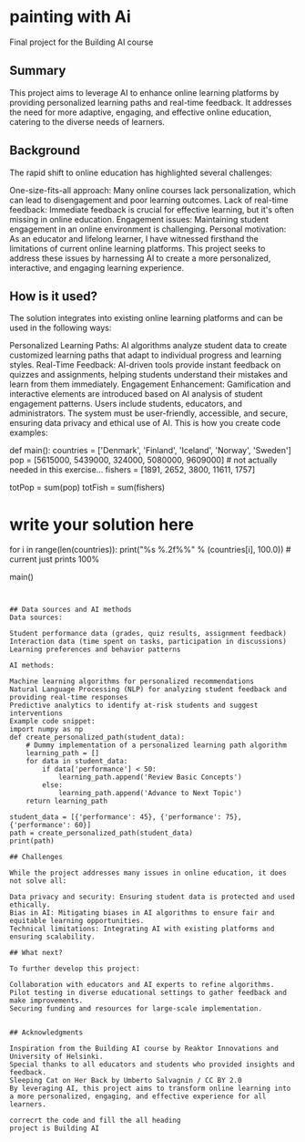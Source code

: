 <!-- This is the markdown template for the final project of the Building AI course, 
created by Reaktor Innovations and University of Helsinki. 
Copy the template, paste it to your GitHub README and edit! -->

# painting with Ai

Final project for the Building AI course

## Summary

This project aims to leverage AI to enhance online learning platforms by providing personalized learning paths and real-time feedback. It addresses the need for more adaptive, engaging, and effective online education, catering to the diverse needs of learners.


## Background

The rapid shift to online education has highlighted several challenges:

One-size-fits-all approach: Many online courses lack personalization, which can lead to disengagement and poor learning outcomes.
Lack of real-time feedback: Immediate feedback is crucial for effective learning, but it's often missing in online education.
Engagement issues: Maintaining student engagement in an online environment is challenging.
Personal motivation: As an educator and lifelong learner, I have witnessed firsthand the limitations of current online learning platforms. This project seeks to address these issues by harnessing AI to create a more personalized, interactive, and engaging learning experience.


## How is it used?

The solution integrates into existing online learning platforms and can be used in the following ways:

Personalized Learning Paths: AI algorithms analyze student data to create customized learning paths that adapt to individual progress and learning styles.
Real-Time Feedback: AI-driven tools provide instant feedback on quizzes and assignments, helping students understand their mistakes and learn from them immediately.
Engagement Enhancement: Gamification and interactive elements are introduced based on AI analysis of student engagement patterns.
Users include students, educators, and administrators. The system must be user-friendly, accessible, and secure, ensuring data privacy and ethical use of AI.
This is how you create code examples:

def main():
   countries = ['Denmark', 'Finland', 'Iceland', 'Norway', 'Sweden']
   pop = [5615000, 5439000, 324000, 5080000, 9609000]   # not actually needed in this exercise...
   fishers = [1891, 2652, 3800, 11611, 1757]

   totPop = sum(pop)
   totFish = sum(fishers)

   # write your solution here

   for i in range(len(countries)):
      print("%s %.2f%%" % (countries[i], 100.0))    # current just prints 100%

main()
```


## Data sources and AI methods
Data sources:

Student performance data (grades, quiz results, assignment feedback)
Interaction data (time spent on tasks, participation in discussions)
Learning preferences and behavior patterns

AI methods:

Machine learning algorithms for personalized recommendations
Natural Language Processing (NLP) for analyzing student feedback and providing real-time responses
Predictive analytics to identify at-risk students and suggest interventions
Example code snippet:
import numpy as np
def create_personalized_path(student_data):
    # Dummy implementation of a personalized learning path algorithm
    learning_path = []
    for data in student_data:
        if data['performance'] < 50:
            learning_path.append('Review Basic Concepts')
        else:
            learning_path.append('Advance to Next Topic')
    return learning_path

student_data = [{'performance': 45}, {'performance': 75}, {'performance': 60}]
path = create_personalized_path(student_data)
print(path)

## Challenges

While the project addresses many issues in online education, it does not solve all:

Data privacy and security: Ensuring student data is protected and used ethically.
Bias in AI: Mitigating biases in AI algorithms to ensure fair and equitable learning opportunities.
Technical limitations: Integrating AI with existing platforms and ensuring scalability.

## What next?

To further develop this project:

Collaboration with educators and AI experts to refine algorithms.
Pilot testing in diverse educational settings to gather feedback and make improvements.
Securing funding and resources for large-scale implementation.


## Acknowledgments

Inspiration from the Building AI course by Reaktor Innovations and University of Helsinki.
Special thanks to all educators and students who provided insights and feedback.
Sleeping Cat on Her Back by Umberto Salvagnin / CC BY 2.0
By leveraging AI, this project aims to transform online learning into a more personalized, engaging, and effective experience for all learners.

correcrt the code and fill the all heading 
project is Building AI
